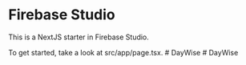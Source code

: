 # Firebase Studio

This is a NextJS starter in Firebase Studio.

To get started, take a look at src/app/page.tsx.
#   D a y W i s e  
 #   D a y W i s e  
 